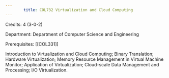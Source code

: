 ```yaml
---
        title: COL732 Virtualization and Cloud Computing
---
```

Credits: 4 (3-0-2)

Department: Department of Computer Science and Engineering

Prerequisites: [[COL331]]

Introduction to Virtualization and Cloud Computing; Binary Translation; Hardware Virtualization; Memory Resource Management in Virtual Machine Monitor; Application of Virtualization; Cloud-scale Data Management and Processing; I/O Virtualization.
